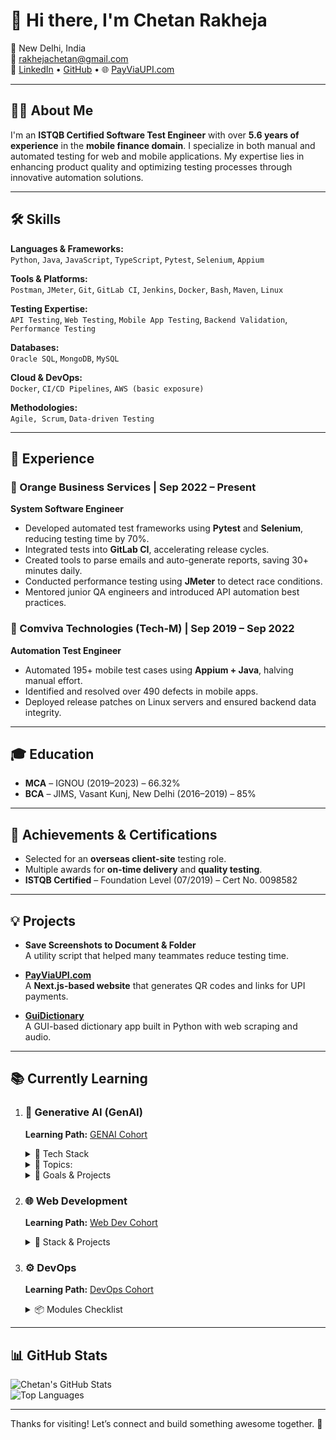 # 👋 Hi there, I'm Chetan Rakheja

📍 New Delhi, India  
📧 [rakhejachetan@gmail.com](mailto:rakhejachetan@gmail.com)  
🔗 [LinkedIn](https://www.linkedin.com/in/chetanrakheja/) • [GitHub](https://github.com/chetanrakheja) • 🌐 [PayViaUPI.com](https://payviaupi.com/)

---

## 👨‍💻 About Me

I'm an **ISTQB Certified Software Test Engineer** with over **5.6 years of experience** in the **mobile finance domain**. I specialize in both manual and automated testing for web and mobile applications. My expertise lies in enhancing product quality and optimizing testing processes through innovative automation solutions.

---

## 🛠️ Skills

**Languages & Frameworks:**  
`Python`, `Java`, `JavaScript`, `TypeScript`, `Pytest`, `Selenium`, `Appium`

**Tools & Platforms:**  
`Postman`, `JMeter`, `Git`, `GitLab CI`, `Jenkins`, `Docker`, `Bash`, `Maven`, `Linux`

**Testing Expertise:**  
`API Testing`, `Web Testing`, `Mobile App Testing`, `Backend Validation`, `Performance Testing`

**Databases:**  
`Oracle SQL`, `MongoDB`, `MySQL`

**Cloud & DevOps:**  
`Docker`, `CI/CD Pipelines`, `AWS (basic exposure)`

**Methodologies:**  
`Agile, Scrum`, `Data-driven Testing`

---

## 💼 Experience

### 🔶 Orange Business Services | Sep 2022 – Present
**System Software Engineer**

- Developed automated test frameworks using **Pytest** and **Selenium**, reducing testing time by 70%.
- Integrated tests into **GitLab CI**, accelerating release cycles.
- Created tools to parse emails and auto-generate reports, saving 30+ minutes daily.
- Conducted performance testing using **JMeter** to detect race conditions.
- Mentored junior QA engineers and introduced API automation best practices.

### 🔷 Comviva Technologies (Tech-M) | Sep 2019 – Sep 2022
**Automation Test Engineer**

- Automated 195+ mobile test cases using **Appium + Java**, halving manual effort.
- Identified and resolved over 490 defects in mobile apps.
- Deployed release patches on Linux servers and ensured backend data integrity.

---

## 🎓 Education

- **MCA** – IGNOU (2019–2023) – 66.32%  
- **BCA** – JIMS, Vasant Kunj, New Delhi (2016–2019) – 85%

---

## 🏅 Achievements & Certifications

- Selected for an **overseas client-site** testing role.
- Multiple awards for **on-time delivery** and **quality testing**.
- **ISTQB Certified** – Foundation Level (07/2019) – Cert No. 0098582

---

## 💡 Projects

- **Save Screenshots to Document & Folder**  
  A utility script that helped many teammates reduce testing time.

- **[PayViaUPI.com](https://payviaupi.com/)**  
  A **Next.js-based website** that generates QR codes and links for UPI payments.

- **[GuiDictionary](https://github.com/chetanrakheja/GuiDictionary)**  
  A GUI-based dictionary app built in Python with web scraping and audio.

---

## 📚 Currently Learning


1.  ### 🤖 Generative AI (GenAI)
    **Learning Path:** [GENAI Cohort](https://courses.chaicode.com/learn/fast-checkout/227321?priceId=0&code=CHETAN37807&is_affiliate=true&tc=CHETAN37807)

    <details>
    <summary>🧠 Tech Stack</summary>

    - [x] Python
    - [ ] GPT-4, Claude, Gemini, DeepSeek, Llama-3, Gemma
    - [ ] LangChain, LangGraph, Hugging Face Transformers
    - [ ] Qdrant, Pinecone, PG Vector, Neo4j
    - [ ] AWS, Docker, Langsmit, Langfuse
     </details>

    <details>
    <summary>📖 Topics:</summary>
    
    - [ ] LLMs & GenAI Fundamentals
    - [ ] Prompt Engineering & LangChain
    - [ ] Vector Stores & Context-Aware Chat
    - [ ] RAG Applications
    - [ ] Memory-Aware Agents (Neo4j + Qdrant)
    - [ ] Multi-Modal LLMs (Text + Image)
    - [ ] Security Guardrails (PII, Filtering, Bias)
    - [ ] AI Agent Orchestration with LangGraph
    - [ ] Checkpointing, Human-in-the-Loop, Tool Binding
    - [ ] LLM as Judge, Cypher Querying, Fine-Tuning

    </details>

    <details>
    <summary>🎯 Goals & Projects</summary>

    **Projects:**
    - [ ] AI Legal Document Assistant
    - [ ] AI Chart Builder (Postgres)
    - [ ] Resume Roasting Tool
    - [ ] Candidate Search Agent
    - [ ] AI Website Chatbot

    **Goals:**
    - [ ] Build & Deploy AI Apps
    - [ ] Master LangChain & LangGraph
    - [ ] Use Guardrails for AI Safety
    - [ ] Deploy AI on AWS

    </details>


2. ### 🌐 Web Development  
    **Learning Path:** [Web Dev Cohort](https://courses.chaicode.com/learn/fast-checkout/214297?priceId=0&code=CHETAN37807&is_affiliate=true&tc=CHETAN37807)

    <details>
    <summary>🧠 Stack & Projects</summary>

    **Stack:**
    - HTML, CSS, Tailwind CSS  
    - React.js, Next.js, Express.js, Node.js  

    **Projects:**
    - Building responsive apps  
    - Enhancing [PayViaUPI.com](https://payviaupi.com/)

    </details>


3. ### ⚙️ DevOps  
    **Learning Path:** [DevOps Cohort](https://courses.chaicode.com/learn/fast-checkout/227963?priceId=0&code=CHETAN37807&is_affiliate=true&tc=CHETAN37807)

    <details>
    <summary>📦 Modules Checklist</summary>

    - **Linux Foundations**
        - [x] Module 1: Linux Intro & Setup  
        - [x] Module 2: Essential Commands  
        - [ ] Module 3: Networking Basics  
        - [ ] Module 4: Users & Permissions  
        - [ ] Module 5: Process & Logs  
        - [ ] Module 6: Shell Scripting  

    - **Docker & Containers**
        - [ ] Module 7: Containers & Docker  
        - [ ] Module 8: Docker Essentials  
        - [ ] Module 9: Docker Networking  
        - [ ] Module 10: Docker Compose  

    - **CI/CD & Production**
        - [ ] Module 11: GitHub Actions + CI/CD  
        - [ ] Module 12: Monitoring & Post-Prod  

    </details>

---


## 📊 GitHub Stats

![Chetan's GitHub Stats](https://github-readme-stats.vercel.app/api?username=chetanrakheja&show_icons=true&theme=radical)  
![Top Languages](https://github-readme-stats.vercel.app/api/top-langs/?username=chetanrakheja&layout=compact&theme=radical)

---

Thanks for visiting! Let’s connect and build something awesome together. 🚀
